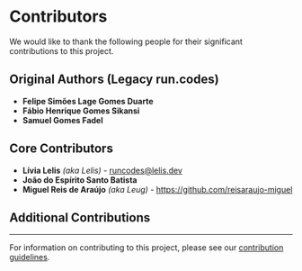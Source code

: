 # Contributors

We would like to thank the following people for their significant contributions to this project.

## Original Authors (Legacy run.codes)

- **Felipe Simões Lage Gomes Duarte**
- **Fábio Henrique Gomes Sikansi**
- **Samuel Gomes Fadel**

## Core Contributors

- **Lívia Lelis** _(aka Lelis)_ - <runcodes@lelis.dev>
- **João do Espírito Santo Batista**
- **Miguel Reis de Araújo** _(aka Leug)_ - <https://github.com/reisaraujo-miguel>

## Additional Contributions

---

For information on contributing to this project, please see our [contribution guidelines](CONTRIBUTING.md).

